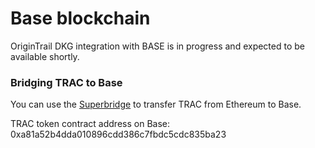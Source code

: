 # Base blockchain

OriginTrail DKG integration with BASE is in progress and expected to be available shortly.



### Bridging TRAC to Base

You can use the [Superbridge](https://superbridge.app/base) to transfer TRAC from Ethereum to Base.

TRAC token contract address on Base: 0xa81a52b4dda010896cdd386c7fbdc5cdc835ba23

